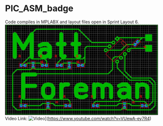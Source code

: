 # PIC_ASM_badge

Code compiles in MPLABX and layout files open in Sprint Layout 6.
![Layout](name-badge-schem_orig.jpg?raw=true "Layout")
Video Link:
![Video](https://img.youtube.com/vi/VUewA-ey7R4/0.jpg)](https://www.youtube.com/watch?v=VUewA-ey7R4)

